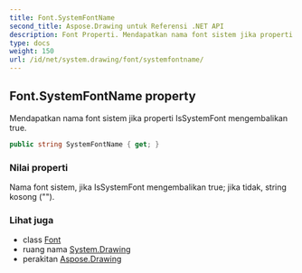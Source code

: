 ```yaml
---
title: Font.SystemFontName
second_title: Aspose.Drawing untuk Referensi .NET API
description: Font Properti. Mendapatkan nama font sistem jika properti IsSystemFont mengembalikan true.
type: docs
weight: 150
url: /id/net/system.drawing/font/systemfontname/
---
```

## Font.SystemFontName property

Mendapatkan nama font sistem jika properti IsSystemFont mengembalikan true.

```csharp
public string SystemFontName { get; }
```

### Nilai properti

Nama font sistem, jika IsSystemFont mengembalikan true; jika tidak, string kosong ("").

### Lihat juga

* class [Font](../)
* ruang nama [System.Drawing](../../font/)
* perakitan [Aspose.Drawing](../../../)


